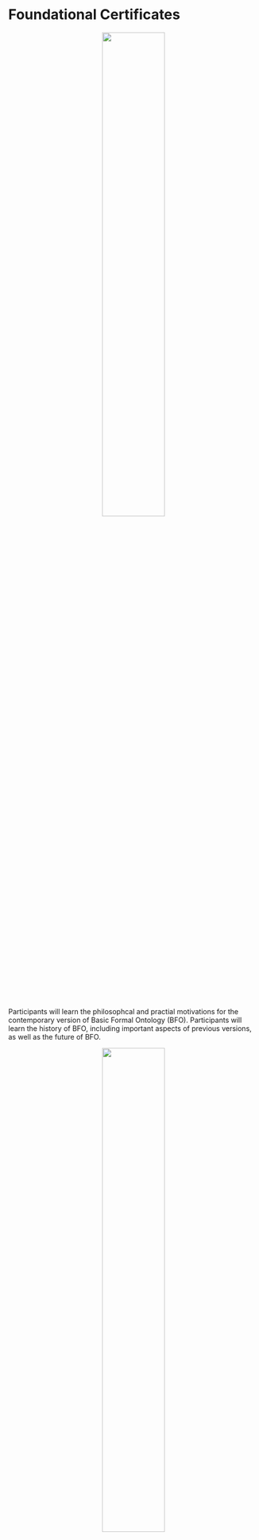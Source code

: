 # Foundational Certificates

<center><img src="https://raw.githubusercontent.com/johnbeve/NCOR-Test/main/docs/assets/bfo-practitioner.png" width="50%" height="auto"></center>

Participants will learn the philosophcal and practial motivations for the contemporary version of Basic Formal Ontology (BFO). Participants will learn the history of BFO, including important aspects of previous versions, as well as the future of BFO.

<center><img src="https://raw.githubusercontent.com/johnbeve/NCOR-Test/main/docs/assets/ontology-engineering.png" width="50%" height="auto"></center>

Participants will gain expertise with standard ontology engineering best practices, tools, and modeling strategies. Participants will become proficient in constructing, maintaining, and curating ontologies in a modern software development workflow.